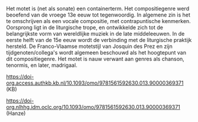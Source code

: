 Het motet is (net als sonate)  een containerterm. Het compositiegenre werd beoefend van de vroege 13e eeuw tot tegenwoordig.
In algemene zin is het te omschrijven als een vocale compositie, met contrapuntische kenmerken. 
Oorsprong ligt in de liturgische trope, en ontwikkelde zich tot de belangrijkste vorm van wereldlijke muziek in de late middeleeuwen. In de eerste helft van de 15e eeuw wordt de verbinding met de liturgische praktijk hersteld. De Franco-Vlaamse motetstijl van Josquin des Prez en zijn tijdgenoten/collega's wordt algemeen beschouwd als het hoogtepunt van dit compositiegenre. Het motet is nauw verwant aan genres als chanson, tenormis, en later, madrigaal.


https://doi-org.access.authkb.kb.nl/10.1093/omo/9781561592630.013.90000369371 (KB)

https://doi-org.nlhhg.idm.oclc.org/10.1093/omo/9781561592630.013.90000369371 (Hanze)